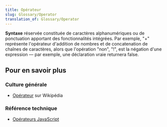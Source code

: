 ```yaml
---
title: Opérateur
slug: Glossary/Operator
translation_of: Glossary/Operator
---
```


**Syntaxe** réservée constituée de caractères alphanumériques ou de ponctuation apportant des fonctionnalités intégrées. Par exemple, "+" représente l'opérateur d'addition de nombres et de concatenation de chaînes de caractères, alors que l'opération "non", "!", est la négation d'une expression — par exemple, une déclaration vraie returnera false.

## Pour en savoir plus

### Culture générale

- [Opérateur](https://fr.wikipedia.org/wiki/Opérateur_(informatique)) sur Wikipédia

### Référence technique

- [Opérateurs JavaScript](/fr/docs/Web/JavaScript/Reference/Opérateurs)
